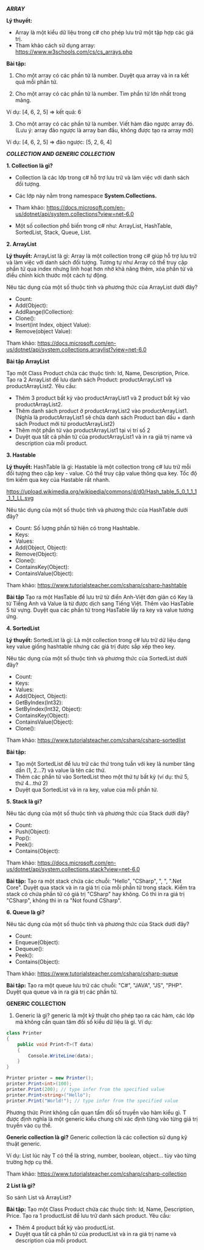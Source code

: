 ***ARRAY***

**Lý thuyết:**
- Array là một kiểu dữ liệu trong c# cho phép lưu trữ một tập hợp các giá trị. 
- Tham khảo cách sử dụng array: https://www.w3schools.com/cs/cs_arrays.php

**Bài tập:**

1. Cho một array có các phần tử là number. Duyệt qua array và in ra kết quả mỗi phần tử.

2. Cho một array có các phần tử là number. Tìm phần tử lớn nhất trong mảng.

Ví dụ: [4, 6, 2, 5] => kết quả: 6

3. Cho một array có các phần tử là number. Viết hàm đảo ngược array đó. (Lưu ý: array đảo ngược là array ban đầu, không được tạo ra array mới)

Ví dụ: [4, 6, 2, 5] => đảo ngược: [5, 2, 6, 4]

***COLLECTION AND GENERIC COLLECTION***

**1. Collection là gì?**

- Collection là các lớp trong c# hỗ trợ lưu trữ và làm việc với danh sách đối tượng.

- Các lớp này nằm trong namespace **System.Collections.**

- Tham khảo: https://docs.microsoft.com/en-us/dotnet/api/system.collections?view=net-6.0

- Một số collection phổ biến trong c# như: ArrayList, HashTable, SortedList, Stack, Queue, List.

**2. ArrayList**

**Lý thuyết:**
 ArrayList là gì:  Array là một collection trong c# giúp hỗ trợ lưu trữ và làm việc với danh sách đối tượng. 
Tương tự như Array có thể truy cập phần tử qua index nhưng linh hoạt hơn nhờ khả năng thêm, xóa phần tử và điều chỉnh kích thước một cách tự động.

 Nêu tác dụng của một số thuộc tính và phương thức của ArrayList dưới đây? 
- Count: 
- Add(Object): 
- AddRange(ICollection): 
- Clone(): 
- Insert(int Index, object Value): 
- Remove(object Value): 

Tham khảo: https://docs.microsoft.com/en-us/dotnet/api/system.collections.arraylist?view=net-6.0


**Bài tập ArrayList**

Tạo một Class Product chứa các thuộc tính: Id, Name, Description, Price.
Tạo ra 2 ArrayList để lưu danh sách Product: productArrayList1 và productArrayList2.
Yêu cầu: 
- Thêm 3 product bất kỳ vào productArrayList1 và 2 product bất kỳ vào productArrayList2.
- Thêm danh sách product ở productArrayList2 vào productArrayList1. (Nghĩa là productArrayList1 sẽ chứa danh sách Product ban đầu + danh sách Product mới từ productArrayList2)
- Thêm một phần tử vào productArrayList1 tại vị trí số 2
- Duyệt qua tất cả phần tử của productArrayList1 và in ra giá trị name và description của mỗi product.

**3. Hastable**

**Lý thuyết:** HashTable là gì: Hastable là một collection trong c# lưu trữ mỗi đối tượng theo cặp key - value. Có thể truy cập value thông qua key.
Tốc độ tìm kiếm qua key của Hastable rất nhanh.

https://upload.wikimedia.org/wikipedia/commons/d/d0/Hash_table_5_0_1_1_1_1_1_LL.svg

Nêu tác dụng của một số thuộc tính và phương thức của HashTable dưới đây?
- Count: Số lượng phần tử hiện có trong Hashtable.
- Keys: 
- Values: 
- Add(Object, Object): 
- Remove(Object): 
- Clone(): 
- ContainsKey(Object): 
- ContainsValue(Object): 

Tham khảo: https://www.tutorialsteacher.com/csharp/csharp-hashtable

**Bài tập**
Tạo ra một HasTable để lưu trữ từ điển Anh-Việt đơn giản có Key là từ Tiếng Anh và Value là từ được dịch sang Tiếng Việt.
Thêm vào HasTable 5 từ vựng.
Duyệt qua các phần tử trong HasTable lấy ra key và value tương ứng.

**4. SortedList**

**Lý thuyết:** 
SortedList là gì: Là một collection trong c# lưu trữ dữ liệu dạng key value giống hashtable nhưng các giá trị được sắp xếp theo key.

Nêu tác dụng của một số thuộc tính và phương thức của SortedList dưới đây?
- Count: 
- Keys: 
- Values: 
- Add(Object, Object): 
- GetByIndex(Int32): 
- SetByIndex(Int32, Object): 
- ContainsKey(Object):
- ContainsValue(Object): 
- Clone(): 

Tham khảo: https://www.tutorialsteacher.com/csharp/csharp-sortedlist

**Bài tập:**
- Tạo một SortedList để lưu trữ các thứ trong tuần với key là number tăng dần (1, 2...7) và value là tên các thứ.
- Thêm các phần tử vào SortedList theo một thứ tự bất kỳ (ví dụ: thứ 5, thứ 4...thứ 2)
- Duyệt qua SortedList và in ra key, value của mỗi phần tử.

**5. Stack là gì?**

Nêu tác dụng của một số thuộc tính và phương thức của Stack dưới đây?
- Count: 
- Push(Object): 
- Pop(): 
- Peek(): 
- Contains(Object): 

Tham khảo: https://docs.microsoft.com/en-us/dotnet/api/system.collections.stack?view=net-6.0

**Bài tập:** Tạo ra một stack chứa các chuỗi: "Hello", "CSharp", ", ", ".Net Core".
Duyệt qua stack và in ra giá trị của mỗi phần tử trong stack. 
Kiểm tra stack có chứa phần tử có giá trị "CSharp" hay không. Có thì in ra giá trị "CSharp", không thì in ra "Not found CSharp".

**6. Queue là gì?**

Nêu tác dụng của một số thuộc tính và phương thức của Stack dưới đây?
- Count: 
- Enqueue(Object): 
- Dequeue(): 
- Peek():
- Contains(Object):

Tham khảo: https://www.tutorialsteacher.com/csharp/csharp-queue

**Bài tập:** Tạo ra một queue lưu trữ các chuỗi: "C#", "JAVA", "JS", "PHP". Duyệt qua queue và in ra giá trị các phần tử.

**GENERIC COLLECTION**

1. Generic là gì? generic là một kỹ thuật cho phép tạo ra các hàm, các lớp mà không cần quan tâm đối số kiểu dữ liệu là gì.
Ví dụ:

```csharp
class Printer
{
    public void Print<T>(T data)
    {
        Console.WriteLine(data);
    }
}

Printer printer = new Printer();
printer.Print<int>(100);
printer.Print(200); // type infer from the specified value
printer.Print<string>("Hello");
printer.Print("World!"); // type infer from the specified value
```

Phương thức Print không cần quan tấm đối số truyền vào hàm kiểu gì. T
được định nghĩa là một generic kiểu chung chỉ xác định từng vào từng giá trị truyền vào cụ thể.


**Generic collection là gì?**
Generic collection là các collection sử dụng kỹ thuật generic. 

Ví dụ: List<T> lúc này T có thể là string, number, boolean, object... tùy vào từng trường hợp cụ thể.

 
 Tham khảo: https://www.tutorialsteacher.com/csharp/csharp-collection
 
**2 List là gì?**

So sánh List và ArrayList?

**Bài tập:** 
Tạo một Class Product chứa các thuộc tính: Id, Name, Description, Price.
Tạo ra 1 productList để lưu trữ danh sách product.
Yêu cầu: 
- Thêm 4 product bất kỳ vào productList.
- Duyệt qua tất cả phần tử của productList và in ra giá trị name và description của mỗi product.

